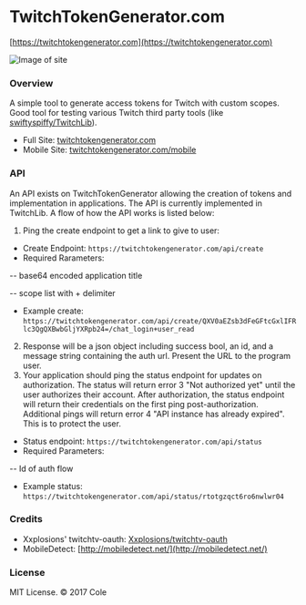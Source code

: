 # TwitchTokenGenerator.com
[https://twitchtokengenerator.com](https://twitchtokengenerator.com)

![Image of site](http://i.imgur.com/boWfK8h.png)

### Overview
A simple tool to generate access tokens for Twitch with custom scopes. Good tool for testing various Twitch third party tools (like [swiftyspiffy/TwitchLib](https://github.com/swiftyspiffy/twitchlib)).
- Full Site: [twitchtokengenerator.com](https://twitchtokengenerator.com)
- Mobile Site: [twitchtokengenerator.com/mobile](https://twitchtokengenerator.com/mobile)

### API
An API exists on TwitchTokenGenerator allowing the creation of tokens and implementation in applications. The API is currently implemented in TwitchLib. A flow of how the API works is listed below:

1. Ping the create endpoint to get a link to give to user:
 - Create Endpoint: `https://twitchtokengenerator.com/api/create`
 - Required Rarameters:
 
  -- base64 encoded application title
  
  -- scope list with + delimiter
  
 - Example create: `https://twitchtokengenerator.com/api/create/QXV0aEZsb3dFeGFtcGxlIFRlc3QgQXBwbGljYXRpb24=/chat_login+user_read`
2. Response will be a json object including success bool, an id, and a message string containing the auth url. Present the URL to the program user.
3. Your application should ping the status endpoint for updates on authorization.  The status will return error 3 "Not authorized yet" until the user authorizes their account. After authorization, the status endpoint will return their credentials on the first ping post-authorization. Additional pings will return error 4 "API instance has already expired". This is to protect the user.
 - Status endpoint: `https://twitchtokengenerator.com/api/status`
 - Required Parameters:
 
 -- Id of auth flow
 
 - Example status: `https://twitchtokengenerator.com/api/status/rtotgzqct6ro6nwlwr04`
### Credits
 - Xxplosions' twitchtv-oauth: [Xxplosions/twitchtv-oauth](https://github.com/Xxplosions/twitchtv-oauth)
 - MobileDetect: [http://mobiledetect.net/](http://mobiledetect.net/)
 
### License
MIT License. &copy; 2017 Cole